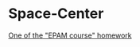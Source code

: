 # Space-Center
<a href="https://v-rina.github.io/Space-Center/"> One of the "EPAM course" homework </a>
